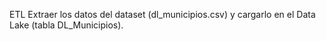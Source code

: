 ETL
Extraer los datos del dataset (dl_municipios.csv) y cargarlo en el Data Lake (tabla DL_Municipios).
